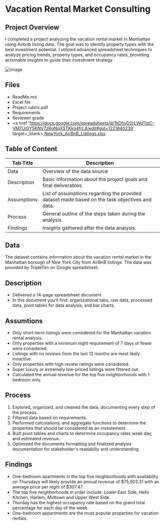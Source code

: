 # Vacation Rental Market Consulting

## Project Overview
 I completed a project analyzing the vacation rental market in Manhattan using Airbnb listing data. The goal was to identify property types with the best investment potential. I utilized advanced spreadsheet techniques to analyze pricing trends, property types, and occupancy rates, providing actionable insights to guide their investment strategy.   
 
![image](https://github.com/user-attachments/assets/d2772a48-bbff-4acf-81c8-8915315c30d0)


 ## Files  
- ReadMe.md   
- Excel file   
- Project rubric.pdf   
- Requirements    
- Reviewer grade    
- <a href:'https://docs.google.com/spreadsheets/d/1hDhvD2rLWqTIpC-VM7UiGY5KNV7zBgNqXSTKkg4frL4/edit#gid=1221840239' target=_blank><u> NewYork_AirBnB_Listings.xlsx</u></a>   


## Table of Content
| Tab Title| Description | 
| -------- | ------------|
| Data | Overview of the data source |
| Description | Basic information about the project goals and final deliverables. |
| Assumptions | List of assumptions regarding the provided dataset made based on the task objectives and data. |
| Process | General outline of the steps taken during the analysis. |
| Findings | Insights gathered after the data analysis. |

## Data
The dataset contains information about the vacation rental market in the Manhattan borough of New York City from AirBnB listings. The data was provided by TripleTen on Google spreadsheet. 

## Description
- Delivered a 14-page spreadsheet document
- In this document you'll find: organizational tabs, raw data, processed data, pivot tables for data analysis, and bar charts. 

## Assumtions 
- Only short-term listings were considered for the Manhattan vacation rental analysis. 
- Only properties with a minimum night requirement of 7 days or fewer were considered. 
- Listings with no reviews from the last 12 months are most likely innactive. 
- Only properties with high review ratings were considered. 
- Super luxury or extremely low-priced listings were filtered out. 
- Calculated the annual revenue for the top five neighborhoods with 1 bedroom only. 

## Process
1. Explored, organized, and cleaned the data, documenting every step of the process.
2. Filtered data based on requirements. 
3. Performed calculations, and aggregate functions to determine the properties that should be considered as an investement. 
4. Built pivot tables and charts to determine occupancy rates week day, and estimated revenue. 
5. Optimized the documents formatting and finalized analysis documentation for stakeholder's readabiliy and understanding. 

## Findings 
- One-bedroom apartments in the top five neighborhoods with availability on Thursdays will likely provide an annual revenue of $75,903.31 with an average price per night of $307.47. 
- The top five neighborhoods in order include: Lower East Side, Hells Kitchen, Harlem, Midtown and Upper West Side. 
- Thurday has the highest occupancy rate based on the grand total percentage for each day of the week. 
- One-bedroom appartments are the most popular properties for vacation rentals. 
